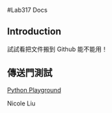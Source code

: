 #Lab317 Docs

## Introduction
試試看把文件搬到 Github 能不能用！

## 傳送門測試
[Python Playground](https://github.com/Lab-317/docs/blob/master/PythonPlaygroundIntro.md)

Nicole Liu